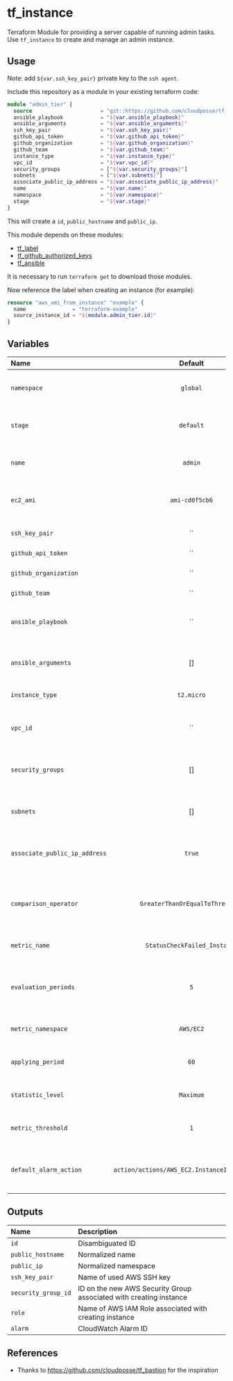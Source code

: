 # tf_instance

Terraform Module for providing a server capable of running admin tasks. Use `tf_instance` to create and manage an admin instance.

## Usage

Note: add `${var.ssh_key_pair}` private key to the `ssh agent`.

Include this repository as a module in your existing terraform code:

```terraform
module "admin_tier" {
  source                      = "git::https://github.com/cloudposse/tf_instance.git?ref=master"
  ansible_playbook            = "${var.ansible_playbook}"
  ansible_arguments           = "${var.ansible_arguments}"
  ssh_key_pair                = "${var.ssh_key_pair}"
  github_api_token            = "${var.github_api_token}"
  github_organization         = "${var.github_organization}"
  github_team                 = "${var.github_team}"
  instance_type               = "${var.instance_type}"
  vpc_id                      = "${var.vpc_id}"
  security_groups             = ["${var.security_groups}"]
  subnets                     = ["${var.subnets}"]
  associate_public_ip_address = "${var.associate_public_ip_address}"
  name                        = "${var.name}"
  namespace                   = "${var.namespace}"
  stage                       = "${var.stage}"
}
```

This will create a `id`, `public_hostname` and `public_ip`.

This module depends on these modules:

* [tf_label](https://github.com/cloudposse/tf_label)
* [tf_github_authorized_keys](https://github.com/cloudposse/tf_github_authorized_keys)
* [tf_ansible](https://github.com/cloudposse/tf_ansible)

It is necessary to run `terraform get` to download those modules.

Now reference the label when creating an instance (for example):
```terraform
resource "aws_ami_from_instance" "example" {
  name               = "terraform-example"
  source_instance_id = "${module.admin_tier.id}"
}
```

## Variables

|  Name                        |  Default                                     |  Description                                                                     | Required |
|:-----------------------------|:--------------------------------------------:|:---------------------------------------------------------------------------------|:--------:|
| `namespace`                  | `global`                                     | Namespace (e.g. `cp` or `cloudposse`) - required for `tf_label` module           | Yes      |
| `stage`                      | `default`                                    | Stage (e.g. `prod`, `dev`, `staging` - required for `tf_label` module            | Yes      |
| `name`                       | `admin`                                      | Name  (e.g. `bastion` or `db`) - required for `tf_label` module                  | Yes      |
| `ec2_ami`                    | `ami-cd0f5cb6`                               | By default it is an AMI provided by Amazon with Ubuntu 16.04                     | No       |
| `ssh_key_pair`               | ``                                           | SSH key pair to be provisioned on instance                                       | Yes      |
| `github_api_token`           | ``                                           | GitHub API token                                                                 | Yes      |
| `github_organization`        | ``                                           | GitHub organization name                                                         | Yes      |
| `github_team`                | ``                                           | GitHub team                                                                      | Yes      |
| `ansible_playbook`           | ``                                           | Path to the playbook - required for `tf_ansible` (e.g. `./admin_tier.yml`)       | Yes      |
| `ansible_arguments`          | []                                           | List of ansible arguments (e.g. `["--user=ubuntu"]`)                             | No       |
| `instance_type`              | `t2.micro`                                   | The type of the creating instance (e.g. `t2.micro`)                              | No       |
| `vpc_id`                     | ``                                           | The id of the VPC that the creating instance security group belongs to           | Yes      |
| `security_groups`            | []                                           | List of Security Group IDs allowed to connect to creating instance               | Yes      |
| `subnets`                    | []                                           | List of VPC Subnet IDs creating instance launched in                             | Yes      |
| `associate_public_ip_address`| `true`                                       | Associate a public ip address with the creating instance. Boolean value          | No       |
| `comparison_operator`        | `GreaterThanOrEqualToThreshold`              | Arithmetic operation to use when comparing the specified Statistic and Threshold | Yes      |
| `metric_name`                | `StatusCheckFailed_Instance`                 | Name for the alarm's associated metric                                           | Yes      |
| `evaluation_periods`         | `5`                                          | Number of periods over which data is compared to the specified threshold         | Yes      |
| `metric_namespace`           | `AWS/EC2`                                    | Namespace for the alarm's associated metric                                      | Yes      |
| `applying_period`            | `60`                                         | Period in seconds over which the specified statistic is applied                  | Yes      |
| `statistic_level`            | `Maximum`                                    | Statistic to apply to the alarm's associated metric                              | Yes      |
| `metric_threshold`           | `1`                                          | Value against which the specified statistic is compared                          | Yes      |
| `default_alarm_action`       |`action/actions/AWS_EC2.InstanceId.Reboot/1.0`| String of action to execute when this alarm transitions into an ALARM state      | Yes      |





## Outputs

| Name                | Description                                                        |
|:--------------------|:-------------------------------------------------------------------|
| `id`                | Disambiguated ID                                                   |
| `public_hostname`   | Normalized name                                                    |
| `public_ip`         | Normalized namespace                                               |
| `ssh_key_pair`      | Name of used AWS SSH key                                           |
| `security_group_id` | ID on the new AWS Security Group associated with creating instance |
| `role`              | Name of AWS IAM Role associated with creating instance             |
| `alarm`             | CloudWatch Alarm ID                                                |

## References
* Thanks to https://github.com/cloudposse/tf_bastion for the inspiration
